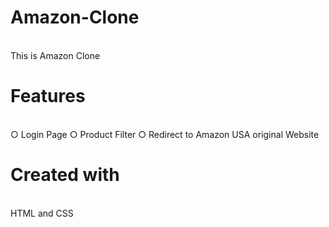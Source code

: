 # Amazon-Clone
<br>
This is Amazon Clone
<br>
<h1>Features</h1>
<br>
○ Login Page
○ Product Filter
○ Redirect to Amazon USA original Website
<br>
<h1>Created with</h1>
<br>
HTML and CSS 
